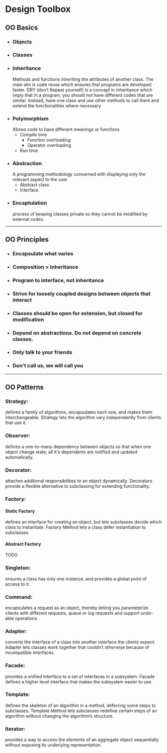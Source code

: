 # Design Toolbox

## OO Basics

- ### Objects
- ### Classes
- ### Inheritance
  Methods and functions inheriting the attributes of another class. The main aim is code reuse which ensures that programs are developed faster. DRY (don’t Repeat yourself) is a concept in inheritance which imply that in a program, you should not have different codes that are similar. Instead, have one class and use other methods to call them and extend the functionalities where necessary
- ### Polymorphism
  Allows code to have different meanings or functions
  - Compile time
    - Function overloading
    - Operator overloading
  - Run time
- ### Abstraction
  A programming methodology concerned with displaying only the relevant aspect to the user
  - Abstract class
  - Interface
- ### Encaptulation
  process of keeping classes private so they cannot be modified by external codes.

---

## OO Principles

- ### Encapsulate what varies
- ### Composition > Inheritance
- ### Program to interface, not inheritance
- ### Strive for loosely coupled designs between objects that interact
- ### Classes should be open for extension, but closed for modification
- ### Depend on abstractions. Do not depend on concrete classes.
- ### Only talk to your friends
- ### Don't call us, we will call you

---

## OO Patterns

### Strategy:

defines a family of algorithms, encapsulates each one, and makes them interchangeable. Strategy lets the algorithm vary independently from clients that use it.

### Observer:

defines a one-to-many dependency between objects so that when one object change state, all it's dependents are notified and updated automatically.

### Decorator:

attaches additional responsibilities to an object dynamically. Decorators provide a flexible alternative to subclassing for extending functionality.

### Factory:

#### Static Factory

defines an interface for creating an object, but lets subclasses decide which class to instantiate. Factory Method lets a class defer instantiation to subclasses.

#### Abstract Factory

TODO

### Singleton:

ensures a class has only one
instance, and provides a global point of access to it.

### Command:

encapsulates a request as an object, thereby letting you parameterize clients with different requests, queue or log requests and support undo-able operations.

### Adapter:

converts the interface of a class into another interface the clients expect. Adapter lets
classes work together that couldn’t otherwise because of incompatible interfaces.

### Facade:

provides a unified interface to a set of interfaces in a subsystem. Facade defines a higher level interface that makes the subsystem easier to use.

### Template:

defines the skeleton of an algorithm in a method, deferring some steps to subclasses. Template Method lets subclasses redefine certain steps of an algorithm without changing the algorithm’s structure.

### Iterator:

provides a way to access the elements of an aggregate object sequentially without exposing its underlying representation.
